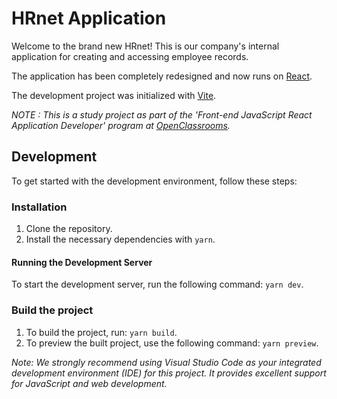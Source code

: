 # HRnet Application

Welcome to the brand new HRnet! This is our company's internal application for creating and accessing employee records.

The application has been completely redesigned and now runs on [React](https://fr.legacy.reactjs.org/).

The development project was initialized with [Vite](https://vitejs.dev/).

_NOTE : This is a study project as part of the 'Front-end JavaScript React Application Developer' program at [OpenClassrooms](https://openclassrooms.com)._

## Development

To get started with the development environment, follow these steps:

### Installation

1. Clone the repository.
2. Install the necessary dependencies with `yarn`.

#### Running the Development Server

To start the development server, run the following command: `yarn dev`.

### Build the project

1. To build the project, run: `yarn build`.
2. To preview the built project, use the following command: `yarn preview`.

_Note: We strongly recommend using Visual Studio Code as your integrated development environment (IDE) for this project. It provides excellent support for JavaScript and web development._
